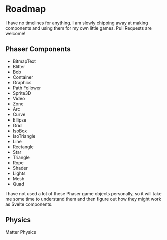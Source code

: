 # Roadmap

I have no timelines for anything. I am slowly chipping away at making components and using them for my own little games. Pull Requests are welcome!

## Phaser Components

- BitmapText
- Blitter
- Bob
- Container
- Graphics
- Path Follower
- Sprite3D
- Video
- Zone
- Arc
- Curve
- Ellipse
- Grid
- IsoBox
- IsoTriangle
- Line
- Rectangle
- Star
- Triangle
- Rope
- Shader
- Lights
- Mesh
- Quad

I have not used a lot of these Phaser game objects personally, so it will take me some time
to understand them and then figure out how they might work as Svelte components.

## Physics

Matter Physics
